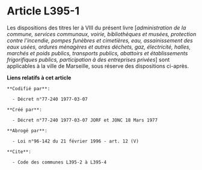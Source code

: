 # Article L395-1

Les dispositions des titres Ier à VIII du présent livre [*administration de la commune, services communaux, voirie,
bibliothèques et musées, protection contre l'incendie, pompes funèbres et cimetières, eau, assainissement des eaux usées,
ordures ménagères et autres déchets, gaz, électricité, halles, marchés et poids publics, transports publics, abattoirs et
établissements frigorifiques publics, participation à des entreprises privées*] sont applicables à la ville de Marseille,
sous réserve des dispositions ci-après.

**Liens relatifs à cet article**

	**Codifié par**:

	  - Décret n°77-240 1977-03-07

	**Créé par**:

	  - Décret n°77-240 1977-03-07 JORF et JONC 18 Mars 1977

	**Abrogé par**:

	  - Loi n°96-142 du 21 février 1996 - art. 12 (V)

	**Cite**:

	  - Code des communes L395-2 à L395-4
